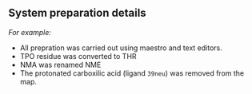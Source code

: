 ## System preparation details

_For example:_

* All prepration was carried out using maestro and text editors.
* TPO residue was converted to THR
* NMA was renamed NME
* The protonated carboxilic acid (ligand `39neu`) was removed from the map.
